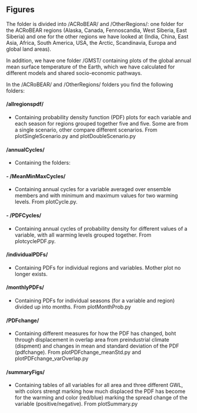 ## Figures

The folder is divided into /ACRoBEAR/ and /OtherRegions/: one folder for the ACRoBEAR regions (Alaska, Canada, Fennoscandia, West Siberia, East Siberia) and one for the other regions we have looked at (India, China, East Asia, Africa, South America, USA, the Arctic, Scandinavia, Europa and global land areas).

In addition, we have one folder /GMST/ containing plots of the global annual mean surface temperature of the Earth, which we have calculated for different models and shared socio-economic pathways.

In the /ACRoBEAR/ and /OtherRegions/ folders you find the following folders:

#### /allregionspdf/ 
- Containing probability density function (PDF) plots for each variable and each season for regions grouped together five and five. Some are from a single scenario, other compare different scenarios. From plotSingleScenario.py and plotDoubleScenario.py

#### /annualCycles/
- Containing the folders:
#### - /MeanMinMaxCycles/ 
   - Containing annual cycles for a variable averaged over ensemble members and with minimum and maximum values for two warming levels. From plotCycle.py.
#### - /PDFCycles/
   - Containing annual cycles of probability density for different values of a variable, with all warming levels grouped together. From plotcyclePDF.py.
      
#### /individualPDFs/ 
- Containing PDFs for individual regions and variables. Mother plot no longer exists.

#### /monthlyPDFs/
- Containing PDFs for individual seasons (for a variable and region) divided up into months. From plotMonthProb.py

#### /PDFchange/
- Containing different measures for how the PDF has changed, boht through displacement in overlap area from preindustrial climate (dispment) and changes in mean and standard deviation of the PDF (pdfchange). From plotPDFchange_meanStd.py and plotPDFchange_varOverlap.py
 
#### /summaryFigs/
- Containing tables of all variables for all area and three different GWL, with colors strengt marking how much displaced the PDF has become for the warming and color (red/blue) marking the spread change of the variable (positive/negative). From plotSummary.py


